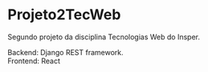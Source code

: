 # Projeto2TecWeb
Segundo projeto da disciplina Tecnologias Web do Insper.

Backend: Django REST framework.
<br>
Frontend: React
